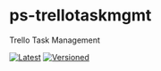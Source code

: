 # ps-trellotaskmgmt
Trello Task Management

[![Latest](https://github.com/noveris-inf/ps-trellotaskmgmt/workflows/Latest/badge.svg)](https://github.com/noveris-inf/ps-trellotaskmgmt/actions?query=workflow%3ALatest) [![Versioned](https://github.com/noveris-inf/ps-trellotaskmgmt/workflows/Versioned/badge.svg)](https://github.com/noveris-inf/ps-trellotaskmgmt/actions?query=workflow%3AVersioned)

